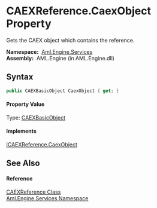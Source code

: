 CAEXReference.CaexObject Property
=================================
Gets the CAEX object which contains the reference.

  **Namespace:**  [Aml.Engine.Services][1]  
  **Assembly:**  AML.Engine (in AML.Engine.dll)

Syntax
------

```csharp
public CAEXBasicObject CaexObject { get; }
```

#### Property Value
Type: [CAEXBasicObject][2]
#### Implements
[ICAEXReference.CaexObject][3]  


See Also
--------

#### Reference
[CAEXReference Class][4]  
[Aml.Engine.Services Namespace][1]  

[1]: ../README.md
[2]: ../../Aml.Engine.CAEX/CAEXBasicObject/README.md
[3]: ../../Aml.Engine.Services.Interfaces/ICAEXReference/CaexObject.md
[4]: README.md
[5]: https://www.automationml.org
[6]: ../../icons/logoShade.png